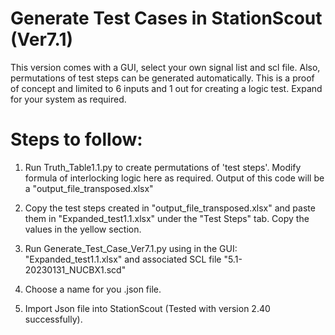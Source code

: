 # Generate Test Cases in StationScout (Ver7.1)

This version comes with a GUI, select your own signal list and scl file. 
Also, permutations of test steps can be generated automatically.
This is a proof of concept and limited to 6 inputs and 1 out for creating a logic test. Expand for your system as required. 

# Steps to follow:

1) Run Truth_Table1.1.py to create permutations of 'test steps'. Modify formula of interlocking logic here as required. 
Output of this code will be a "output_file_transposed.xlsx"

2) Copy the test steps created in "output_file_transposed.xlsx" and paste them in "Expanded_test1.1.xlsx" under the "Test Steps" tab. Copy the values in the yellow section.

3)  Run Generate_Test_Case_Ver7.1.py using in the GUI: "Expanded_test1.1.xlsx" and associated SCL file "5.1-20230131_NUCBX1.scd"

4) Choose a name for you .json file.

5) Import Json file into StationScout (Tested with version 2.40 successfully).
